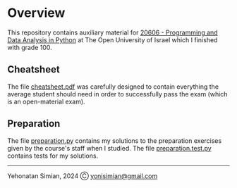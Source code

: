# Overview

This repository contains auxiliary material for [20606 - Programming and Data Analysis in Python](https://www.openu.ac.il/courses/20606.htm) at The Open University of Israel which I finished with grade 100.

## Cheatsheet

The file [cheatsheet.pdf](https://github.com/yonisimian-cs-degree/20606-Programming-and-Data-Analysis-in-Python/blob/master/cheatsheet.pdf) was carefully designed to contain everything the average student should need in order to successfully pass the exam (which is an open-material exam).

## Preparation

The file [preparation.py](https://github.com/yonisimian-cs-degree/20606-Programming-and-Data-Analysis-in-Python/blob/master/preparation.py) contains my solutions to the preparation exercises given by the course's staff when I studied.
The file [preparation.test.py](https://github.com/yonisimian-cs-degree/20606-Programming-and-Data-Analysis-in-Python/blob/master/preparation.test.py) contains tests for my solutions.

---

Yehonatan Simian, 2024 Ⓒ <yonisimian@gmail.com>
